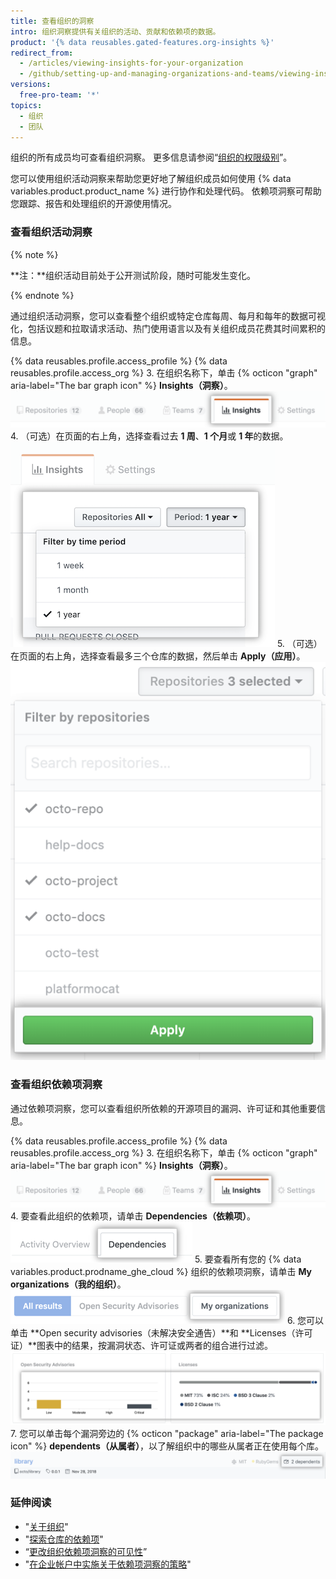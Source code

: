 ```yaml
---
title: 查看组织的洞察
intro: 组织洞察提供有关组织的活动、贡献和依赖项的数据。
product: '{% data reusables.gated-features.org-insights %}'
redirect_from:
  - /articles/viewing-insights-for-your-organization
  - /github/setting-up-and-managing-organizations-and-teams/viewing-insights-for-your-organization
versions:
  free-pro-team: '*'
topics:
  - 组织
  - 团队
---
```

组织的所有成员均可查看组织洞察。 更多信息请参阅“[组织的权限级别](/articles/permission-levels-for-an-organization)”。

您可以使用组织活动洞察来帮助您更好地了解组织成员如何使用 {% data variables.product.product_name %} 进行协作和处理代码。 依赖项洞察可帮助您跟踪、报告和处理组织的开源使用情况。

### 查看组织活动洞察

{% note %}

**注：**组织活动目前处于公开测试阶段，随时可能发生变化。

{% endnote %}

通过组织活动洞察，您可以查看整个组织或特定仓库每周、每月和每年的数据可视化，包括议题和拉取请求活动、热门使用语言以及有关组织成员花费其时间累积的信息。

{% data reusables.profile.access_profile %}
{% data reusables.profile.access_org %}
3. 在组织名称下，单击 {% octicon "graph" aria-label="The bar graph icon" %} **Insights（洞察）**。 ![单击组织洞察选项卡](/assets/images/help/organizations/org-nav-insights-tab.png)
4. （可选）在页面的右上角，选择查看过去 **1 周**、**1 个月**或 **1 年**的数据。 ![选择查看组织洞察的时间段](/assets/images/help/organizations/org-insights-time-period.png)
5. （可选）在页面的右上角，选择查看最多三个仓库的数据，然后单击 **Apply（应用）**。 ![选择查看组织洞察的仓库](/assets/images/help/organizations/org-insights-repos.png)

### 查看组织依赖项洞察
通过依赖项洞察，您可以查看组织所依赖的开源项目的漏洞、许可证和其他重要信息。

{% data reusables.profile.access_profile %}
{% data reusables.profile.access_org %}
3. 在组织名称下，单击 {% octicon "graph" aria-label="The bar graph icon" %} **Insights（洞察）**。 ![主要组织导航栏中的洞察选项卡](/assets/images/help/organizations/org-nav-insights-tab.png)
4. 要查看此组织的依赖项，请单击 **Dependencies（依赖项）**。 ![主要组织导航栏下的依赖项选项卡](/assets/images/help/organizations/org-insights-dependencies-tab.png)
5. 要查看所有您的 {% data variables.product.prodname_ghe_cloud %} 组织的依赖项洞察，请单击 **My organizations（我的组织）**。 ![依赖项选项卡下的我的组织按钮](/assets/images/help/organizations/org-insights-dependencies-my-orgs-button.png)
6. 您可以单击 **Open security advisories（未解决安全通告）**和 **Licenses（许可证）**图表中的结果，按漏洞状态、许可证或两者的组合进行过滤。 ![我的组织漏洞和许可证图表](/assets/images/help/organizations/org-insights-dependencies-graphs.png)
7. 您可以单击每个漏洞旁边的 {% octicon "package" aria-label="The package icon" %} **dependents（从属者）**，以了解组织中的哪些从属者正在使用每个库。 ![我的组织有漏洞的从属者](/assets/images/help/organizations/org-insights-dependencies-vulnerable-item.png)


  ### 延伸阅读

   - "[关于组织](/github/setting-up-and-managing-organizations-and-teams/about-organizations)"
   - "[探索仓库的依赖项](/github/visualizing-repository-data-with-graphs/exploring-the-dependencies-of-a-repository)"
   - “[更改组织依赖项洞察的可见性](/github/setting-up-and-managing-organizations-and-teams/changing-the-visibility-of-your-organizations-dependency-insights)”
   - "[在企业帐户中实施关于依赖项洞察的策略](/github/setting-up-and-managing-your-enterprise/enforcing-a-policy-on-dependency-insights-in-your-enterprise-account)"
